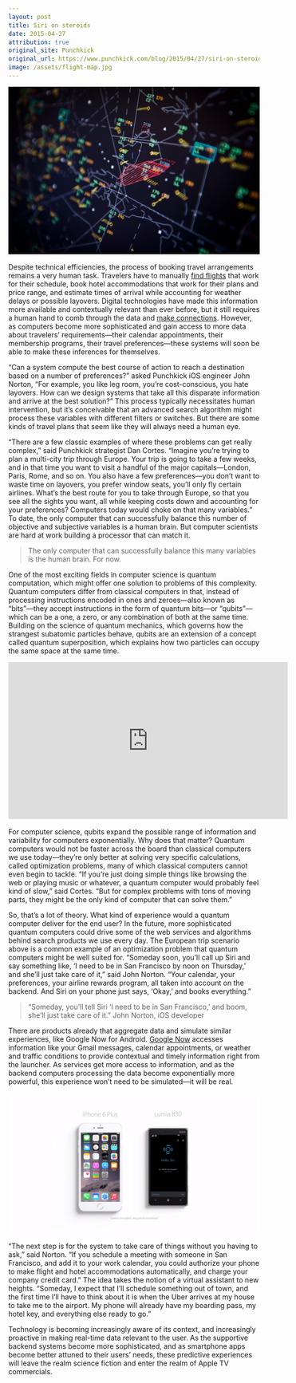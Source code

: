```yaml
---
layout: post
title: Siri on steroids
date: 2015-04-27
attribution: true
original_site: Punchkick
original_url: https://www.punchkick.com/blog/2015/04/27/siri-on-steroids-taking-virtual-assistants-to-the-next-level
image: /assets/flight-map.jpg
---
```

![](/assets/flight-map.jpg)

Despite technical efficiencies, the process of booking travel arrangements remains a very human task. Travelers have to manually [find flights](https://www.punchkick.com/blog/2015/04/16/connected-travel-the-mobile-digital-all-knowing-travel-agent) that work for their schedule, book hotel accommodations that work for their plans and price range, and estimate times of arrival while accounting for weather delays or possible layovers. Digital technologies have made this information more available and contextually relevant than ever before, but it still requires a human hand to comb through the data and [make connections](https://www.punchkick.com/blog/2015/04/20/streamlining-the-traveler-journey-with-mobile-apps). However, as computers become more sophisticated and gain access to more data about travelers’ requirements—their calendar appointments, their membership programs, their travel preferences—these systems will soon be able to make these inferences for themselves.

“Can a system compute the best course of action to reach a destination based on a number of preferences?” asked Punchkick iOS engineer John Norton, “For example, you like leg room, you’re cost-conscious, you hate layovers. How can we design systems that take all this disparate information and arrive at the best solution?” This process typically necessitates human intervention, but it’s conceivable that an advanced search algorithm might process these variables with different filters or switches. But there are some kinds of travel plans that seem like they will always need a human eye.

“There are a few classic examples of where these problems can get really complex,” said Punchkick strategist Dan Cortes. “Imagine you’re trying to plan a multi-city trip through Europe. Your trip is going to take a few weeks, and in that time you want to visit a handful of the major capitals—London, Paris, Rome, and so on. You also have a few preferences—you don’t want to waste time on layovers, you prefer window seats, you’ll only fly certain airlines. What’s the best route for you to take through Europe, so that you see all the sights you want, all while keeping costs down and accounting for your preferences? Computers today would choke on that many variables.” To date, the only computer that can successfully balance this number of objective and subjective variables is a human brain. But computer scientists are hard at work building a processor that can match it.

> The only computer that can successfully balance this many variables is the human brain. For now.

One of the most exciting fields in computer science is quantum computation, which might offer one solution to problems of this complexity. Quantum computers differ from classical computers in that, instead of processing instructions encoded in ones and zeroes—also known as “bits”—they accept instructions in the form of quantum bits—or “qubits”—which can be a one, a zero, or any combination of both at the same time. Building on the science of quantum mechanics, which governs how the strangest subatomic particles behave, qubits are an extension of a concept called quantum superposition, which explains how two particles can occupy the same space at the same time.

<iframe width="560" height="315" src="https://www.youtube-nocookie.com/embed/g_IaVepNDT4?si=KMnF31BFr1PQ-slZ&amp;controls=0" title="YouTube video player" frameborder="0" allow="accelerometer; autoplay; clipboard-write; encrypted-media; gyroscope; picture-in-picture; web-share" allowfullscreen></iframe>

For computer science, qubits expand the possible range of information and variability for computers exponentially. Why does that matter? Quantum computers would not be faster across the board than classical computers we use today—they’re only better at solving very specific calculations, called optimization problems, many of which classical computers cannot even begin to tackle. “If you’re just doing simple things like browsing the web or playing music or whatever, a quantum computer would probably feel kind of slow,” said Cortes. “But for complex problems with tons of moving parts, they might be the only kind of computer that can solve them.”

So, that’s a lot of theory. What kind of experience would a quantum computer deliver for the end user? In the future, more sophisticated quantum computers could drive some of the web services and algorithms behind search products we use every day. The European trip scenario above is a common example of an optimization problem that quantum computers might be well suited for. “Someday soon, you’ll call up Siri and say something like, ‘I need to be in San Francisco by noon on Thursday,’ and she’ll just take care of it,” said John Norton. “Your calendar, your preferences, your airline rewards program, all taken into account on the backend. And Siri on your phone just says, ‘Okay,’ and books everything.”

> “Someday, you’ll tell Siri ‘I need to be in San Francisco,’ and boom, she’ll just take care of it.”
> John Norton, iOS developer

There are products already that aggregate data and simulate similar experiences, like Google Now for Android. [Google Now](https://www.punchkick.com/blog/2015/01/30/google-now-introduces-app-integrations-to-connect-with-audiences-in-new-ways) accesses information like your Gmail messages, calendar appointments, or weather and traffic conditions to provide contextual and timely information right from the launcher. As services get more access to information, and as the backend computers processing the data become exponentially more powerful, this experience won’t need to be simulated—it will be real.

![](/assets/cortana-vs-siri.png)

“The next step is for the system to take care of things without you having to ask,” said Norton. “If you schedule a meeting with someone in San Francisco, and add it to your work calendar, you could authorize your phone to make flight and hotel accommodations automatically, and charge your company credit card.” The idea takes the notion of a virtual assistant to new heights. “Someday, I expect that I’ll schedule something out of town, and the first time I’ll have to think about it is when the Uber arrives at my house to take me to the airport. My phone will already have my boarding pass, my hotel key, and everything else ready to go.”

Technology is becoming increasingly aware of its context, and increasingly proactive in making real-time data relevant to the user. As the supportive backend systems become more sophisticated, and as smartphone apps become better attuned to their users’ needs, these predictive experiences will leave the realm science fiction and enter the realm of Apple TV commercials.